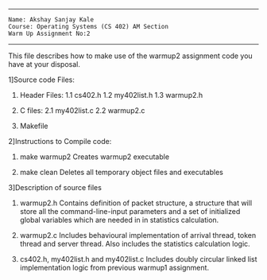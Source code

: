 ***********************************************************
	Name: Akshay Sanjay Kale
	Course: Operating Systems (CS 402) AM Section
	Warm Up Assignment No:2
***********************************************************	

This file describes how to make use of the warmup2 assignment code you have at your disposal.

1]Source code Files:
1. Header Files:
	1.1 cs402.h
	1.2 my402list.h	
	1.3 warmup2.h

2. C files:
	2.1 my402list.c
	2.2 warmup2.c

3. Makefile


2]Instructions to Compile code:
1. make warmup2
	Creates warmup2 executable

2. make clean
	Deletes all temporary object files and executables


3]Description of source files

1. warmup2.h
	Contains definition of packet structure, a structure that will store all the command-line-input parameters and a set of initialized global variables which are needed in in statistics calculation.

2. warmup2.c
	Includes behavioural implementation of arrival thread, token thread and server thread. Also includes the statistics calculation logic.

3. cs402.h, my402list.h and my402list.c
	Includes doubly circular linked list implementation logic from previous warmup1 assignment.
	 
	

